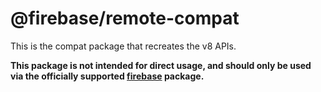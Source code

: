 # @firebase/remote-compat

This is the compat package that recreates the v8 APIs.

**This package is not intended for direct usage, and should only be used via the officially supported [firebase](https://www.npmjs.com/package/firebase) package.**
